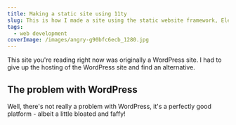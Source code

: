 ```yaml
---
title: Making a static site using 11ty
slug: This is how I made a site using the static website framework, Eleventy (or 11ty!)
tags:
  - web development
coverImage: /images/angry-g90bfc6ecb_1280.jpg
---
```

This site you're reading right now was originally a WordPress site. I had to give up the hosting of the WordPress site and find an alternative.

## The problem with WordPress

Well, there's not really a problem with WordPress, it's a perfectly good platform - albeit a little bloated and faffy!
